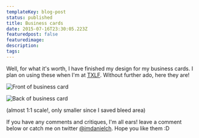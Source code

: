```yaml
---
templateKey: blog-post
status: published
title: Business cards
date: 2015-07-16T23:30:05.223Z
featuredpost: false
featuredimage:
description:
tags:
---
```

Well, for what it's worth, I have finished my design for my business cards. I plan on using these when I'm at [TXLF](https://texaslinuxfest.org/). Without further ado, here they are!

![Front of business card](/content/images/2015/07/frontWeb.png)

![Back of business card](/content/images/2015/07/backWeb.png)

(almost 1:1 scale!, only smaller since I saved bleed area)

If you have any comments and critiques, I'm all ears! leave a comment below or catch me on twitter [@imdanielch](http://twitter.com/imdanielch). Hope you like them :D
